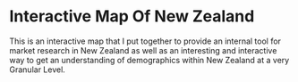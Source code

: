 # Interactive Map Of New Zealand
This is an interactive map that I put together to provide an internal tool for market research in New Zealand as well as an interesting and interactive way to get an understanding of demographics within New Zealand at a very Granular Level.
